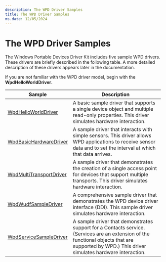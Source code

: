 ```yaml
---
description: The WPD Driver Samples
title: The WPD Driver Samples
ms.date: 12/05/2024
---
```


# The WPD Driver Samples


The Windows Portable Devices Driver Kit includes five sample WPD drivers. These drivers are briefly described in the following table. A more detailed description of these drivers appears later in the documentation.

If you are not familiar with the WPD driver model, begin with the **WpdHelloWorldDriver**.

 

| Sample                                                            | Description                                                                                                                                                                                    |
|-------------------------------------------------------------------|------------------------------------------------------------------------------------------------------------------------------------------------------------------------------------------------|
| [WpdHelloWorldDriver](the-sample-driver-architecture.md)         | A basic sample driver that supports a single device object and multiple read-only properties. This driver simulates hardware interaction.                                                      |
| [WpdBasicHardwareDriver](the-wpdbasichardwaredriver-sample.md)   | A sample driver that interacts with simple sensors. This driver allows WPD applications to receive sensor data and to set the interval at which that data arrives.                             |
| [WpdMultiTransportDriver](the-wpdmultitransportdriver-sample.md) | A sample driver that demonstrates the creation of a single access point for devices that support multiple transports. This driver simulates hardware interaction.                              |
| [WpdWudfSampleDriver](the-wpdwudfsampledriver-sample.md)         | A comprehensive sample driver that demonstrates the WPD device driver interface (DDI). This sample driver simulates hardware interaction.                                                      |
| [WpdServiceSampleDriver](the-wpdservicesampledriver-sample.md)   | A sample driver that demonstrates support for a Contacts service. (Services are an extension of the functional objects that are supported by WPD.) This driver simulates hardware interaction. |


 

